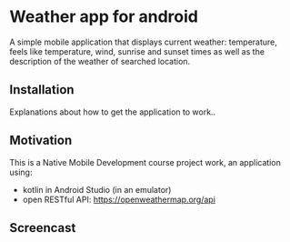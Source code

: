 # Weather app for android
A simple mobile application that displays current weather: temperature, feels like temperature, wind, sunrise and sunset times as well as the description of the weather of searched location.

## Installation
Explanations about how to get the application to work..

## Motivation
This is a Native Mobile Development course project work, an application using:

- kotlin in Android Studio (in an emulator)
- open RESTful API: https://openweathermap.org/api

## Screencast

